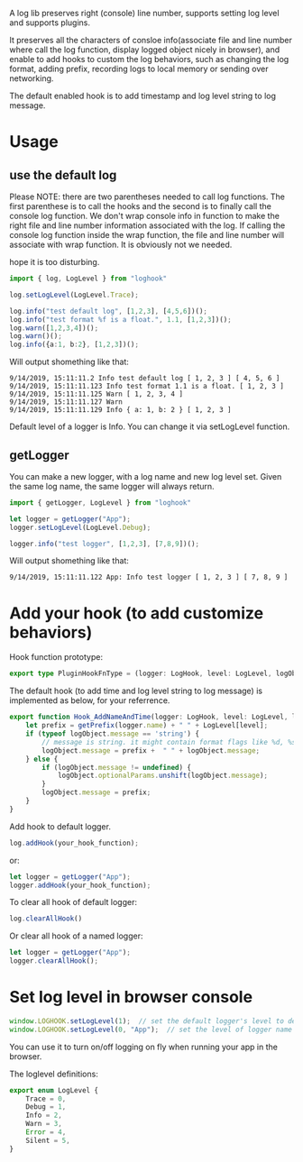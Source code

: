 A log lib preserves right (console) line number, supports setting log level and supports plugins.

It preserves all the characters of consloe info(associate file and line number where call
the log function, display logged object nicely in browser), and enable to add hooks to
custom the log behaviors, such as changing the log format, adding prefix, recording logs
to local memory or sending over networking.

The default enabled hook is to add timestamp and log level string to log message.

# Usage

## use the default log

Please NOTE: there are two parentheses needed to call log functions. The first
parenthese is to call the hooks and the second is to finally call the console log
function. We don't wrap console info in function to make the right file and line
number information associated with the log. If calling the console log function
inside the wrap function, the file and line number will associate with wrap
function. It is obviously not we needed.

hope it is too disturbing.


```ts
import { log, LogLevel } from "loghook"

log.setLogLevel(LogLevel.Trace);

log.info("test default log", [1,2,3], [4,5,6])();
log.info("test format %f is a float.", 1.1, [1,2,3])();
log.warn([1,2,3,4])();
log.warn()();
log.info({a:1, b:2}, [1,2,3])();
```

Will output shomething like that:
```
9/14/2019, 15:11:11.2 Info test default log [ 1, 2, 3 ] [ 4, 5, 6 ]
9/14/2019, 15:11:11.123 Info test format 1.1 is a float. [ 1, 2, 3 ]
9/14/2019, 15:11:11.125 Warn [ 1, 2, 3, 4 ]
9/14/2019, 15:11:11.127 Warn
9/14/2019, 15:11:11.129 Info { a: 1, b: 2 } [ 1, 2, 3 ]
```

Default level of a logger is Info. You can change it via setLogLevel function.

## getLogger

You can make a new logger, with a log name and new log level set.
Given the same log name, the same logger will always return.

```ts
import { getLogger, LogLevel } from "loghook"

let logger = getLogger("App");
logger.setLogLevel(LogLevel.Debug);

logger.info("test logger", [1,2,3], [7,8,9])();
```

Will output shomething like that:
```
9/14/2019, 15:11:11.122 App: Info test logger [ 1, 2, 3 ] [ 7, 8, 9 ]
```

# Add your hook (to add customize behaviors)

Hook function prototype:
```ts
export type PluginHookFnType = (logger: LogHook, level: LogLevel, logObject: LogObject) => void;
```

The default hook (to add time and log level string to log message) is
implemented as below, for your referrence.
```ts
export function Hook_AddNameAndTime(logger: LogHook, level: LogLevel, logObject: LogObject): void {
    let prefix = getPrefix(logger.name) + " " + LogLevel[level];
    if (typeof logObject.message == 'string') {
        // message is string. it might contain format flags like %d, %s
        logObject.message = prefix +  " " + logObject.message;
    } else {
        if (logObject.message != undefined) {
            logObject.optionalParams.unshift(logObject.message);
        }
        logObject.message = prefix;
    }
}
```

Add hook to default logger.

```ts
log.addHook(your_hook_function);
```
or:
```ts
let logger = getLogger("App");
logger.addHook(your_hook_function);

```

To clear all hook of default logger:
```ts
log.clearAllHook()
```

Or clear all hook of a named logger:
```ts
let logger = getLogger("App");
logger.clearAllHook();

```


# Set log level in browser console

```ts
window.LOGHOOK.setLogLevel(1);  // set the default logger's level to debug
window.LOGHOOK.setLogLevel(0, "App");  // set the level of logger name "App" to trace
```

You can use it to turn on/off logging on fly when running your app in the
browser.


The loglevel definitions:
```ts
export enum LogLevel {
    Trace = 0,
    Debug = 1,
    Info = 2,
    Warn = 3,
    Error = 4,
    Silent = 5,
}
```

